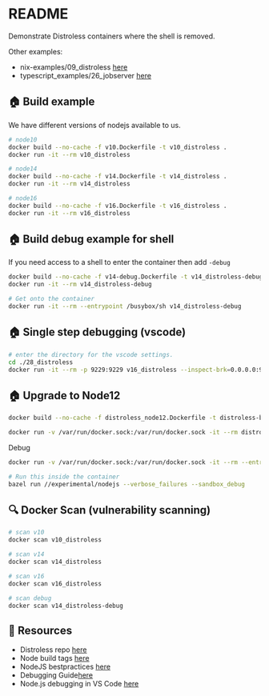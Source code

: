# README

Demonstrate Distroless containers where the shell is removed.  

Other examples:  

* nix-examples/09_distroless [here](https://github.com/chrisguest75/nix-examples/tree/master/09_distroless)  
* typescript_examples/26_jobserver [here](https://github.com/chrisguest75/typescript_examples/blob/master/26_jobserver/Dockerfile)  

## 🏠 Build example

We have different versions of nodejs available to us.  

```sh
# node10
docker build --no-cache -f v10.Dockerfile -t v10_distroless .
docker run -it --rm v10_distroless  

# node14
docker build --no-cache -f v14.Dockerfile -t v14_distroless .
docker run -it --rm v14_distroless  

# node16
docker build --no-cache -f v16.Dockerfile -t v16_distroless .
docker run -it --rm v16_distroless  
```

## 🏠 Build debug example for shell

If you need access to a shell to enter the container then add `-debug`  

```sh
docker build --no-cache -f v14-debug.Dockerfile -t v14_distroless-debug .
docker run -it --rm v14_distroless-debug  

# Get onto the container
docker run -it --rm --entrypoint /busybox/sh v14_distroless-debug
```

## 🏠 Single step debugging (vscode)

```sh
# enter the directory for the vscode settings.  
cd ./28_distroless
docker run -it --rm -p 9229:9229 v16_distroless --inspect-brk=0.0.0.0:9229 index.js
```

## 🏠 Upgrade to Node12

```sh
docker build --no-cache -f distroless_node12.Dockerfile -t distroless-build .

docker run -v /var/run/docker.sock:/var/run/docker.sock -it --rm distroless-build  
```

Debug  

```sh
docker run -v /var/run/docker.sock:/var/run/docker.sock -it --rm --entrypoint /bin/bash distroless-build  

# Run this inside the container
bazel run //experimental/nodejs --verbose_failures --sandbox_debug  
```

## 🔍 Docker Scan (vulnerability scanning)

```sh
# scan v10
docker scan v10_distroless  

# scan v14
docker scan v14_distroless  

# scan v16
docker scan v16_distroless  

# scan debug
docker scan v14_distroless-debug  
```

## 👀 Resources

* Distroless repo [here](https://github.com/GoogleContainerTools/distroless)  
* Node build tags [here](https://github.com/GoogleContainerTools/distroless/blob/main/nodejs/README.md)  
* NodeJS bestpractices [here](https://snyk.io/wp-content/uploads/10-best-practices-to-containerize-Node.js-web-applications-with-Docker.pdf)  
* Debugging Guide[here](https://nodejs.org/en/docs/guides/debugging-getting-started/)  
* Node.js debugging in VS Code [here](https://code.visualstudio.com/docs/nodejs/nodejs-debugging)
